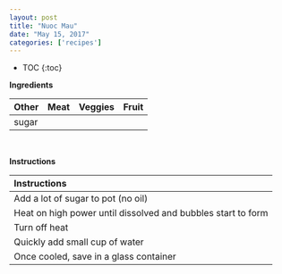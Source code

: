 ```yaml
---
layout: post
title: "Nuoc Mau"
date: "May 15, 2017"
categories: ['recipes']
---
```


* TOC
{:toc}





**Ingredients**

<table class = "presenttab">
 <thead>
  <tr>
   <th style="text-align:left;"> Other </th>
   <th style="text-align:left;"> Meat </th>
   <th style="text-align:left;"> Veggies </th>
   <th style="text-align:left;"> Fruit </th>
  </tr>
 </thead>
<tbody>
  <tr>
   <td style="text-align:left;"> sugar </td>
   <td style="text-align:left;">  </td>
   <td style="text-align:left;">  </td>
   <td style="text-align:left;">  </td>
  </tr>
</tbody>
</table>

<br>

**Instructions**

<table class = "presenttabnoh">
 <thead>
  <tr>
   <th style="text-align:left;"> Instructions </th>
  </tr>
 </thead>
<tbody>
  <tr>
   <td style="text-align:left;"> Add a lot of sugar to pot (no oil) </td>
  </tr>
  <tr>
   <td style="text-align:left;"> Heat on high power until dissolved and bubbles start to form </td>
  </tr>
  <tr>
   <td style="text-align:left;"> Turn off heat </td>
  </tr>
  <tr>
   <td style="text-align:left;"> Quickly add small cup of water </td>
  </tr>
  <tr>
   <td style="text-align:left;"> Once cooled, save in a glass container </td>
  </tr>
</tbody>
</table>

